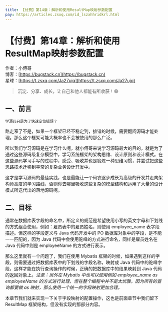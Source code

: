 ```yaml
---
title: 【付费】第14章：解析和使用ResultMap映射参数配置
pay: https://articles.zsxq.com/id_lszxhhridkrl.html
---
```


# 【付费】第14章：解析和使用ResultMap映射参数配置

作者：小傅哥
<br/>博客：[https://bugstack.cn](https://bugstack.cn)
<br/>星球：[https://t.zsxq.com/Ja27ujq](https://t.zsxq.com/Ja27ujq)

> 沉淀、分享、成长，让自己和他人都能有所收获！😄

## 一、前言

`学源码只是为了快速定位错误？`

路走窄了不是，如果一个框架已经不稳定到，排错的时候，需要翻阅源码才能处理。那么这个框架可能大概率也不会被使用的那么广泛。

所以我们学习源码是在学习什么呢，就小傅哥来说学习源码最大的目的，就是为了通过这些源码级复杂模型中，学习系统框架的架构思维、设计原则和设计模式。在这些源码学习手写的过程中，感受、吸收并也是锻炼一种思维习惯，并尝试把这些思路技术迁移到平常的复杂业务设计开发中。

这才是学习源码的最佳实践，也是最能让一个码农逐步成长为高级的开发并走向架构师高度的学习路线，否则你去哪里吸收这些复杂的模型结构和运用了大量的设计模式所迭代出的落地源码呢。

## 二、目标

通常在数据库表字段的命名中，所定义的规范是希望使用小写的英文字母和下划线的方式组合使用，例如：雇员表中的雇员姓名，则使用 employee_name 表字段描述。但这样的字段定义与 Java 代码开发中的 PO 数据库对象中的字段，是不能一一匹配的，因为 Java 代码中会使用驼峰的方式进行命名，同样是雇员姓名在 Java 代码中则是 employeeName 的方式进行表示。

那么这里就有一个问题了，我们在使用 Mybatis 框架的时候，如果遇到这样的字段，则需要通过把数据库表中的下划线的字段名称，映射成 Java 代码中的驼峰字段，这样才能在执行查询操作的时候，正确的把数据库中的结果映射到 Java 代码的返回对象上。*注意：另外在 Mybatis 中也可以使用例如 employee_name as employeeName 的方式进行处理，但在整个编程中并不是太优雅，因为所有的查询都要做 as 映射，那么使用一个统一的字段映射更加合理。*

本章节我们就来实现一下关于字段映射的配置操作，这也是前面章节中我们留下 ResultMap 框架结构，但没有实现的那部分内容。